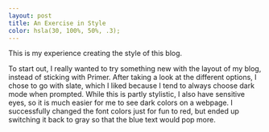 ```yaml
---
layout: post
title: An Exercise in Style
color: hsla(30, 100%, 50%, .3); 
---
```


This is my experience creating the style of this blog.

To start out, I really wanted to try something new with the layout of my blog, instead of sticking with Primer. After taking a look at the different options, I chose to go with slate, which I liked because I tend to always choose dark mode when prompted. While this is partly stylistic, I also have sensitive eyes, so it is much easier for me to see dark colors on a webpage. I successfully changed the font colors just for fun to red, but ended up switching it back to gray so that the blue text would pop more.
